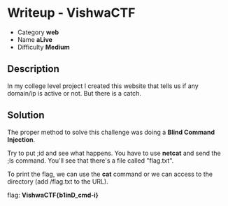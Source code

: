 # **Writeup - VishwaCTF**

* Category **web** 
* Name **aLive** 
* Difficulty **Medium**


## Description

In my college level project I created this website that tells us if any domain/ip is active or not. But there is a catch.


## **Solution**

The proper method to solve this challenge was doing a **Blind Command Injection**.

Try to put ;id and see what happens. You have to use **netcat** and send the ;ls command. You'll see that there's a file called "flag.txt". 

To print the flag, we can use the **cat** command or we can access to the directory (add /flag.txt to the URL). 

flag: **VishwaCTF{b1inD_cmd-i}**
